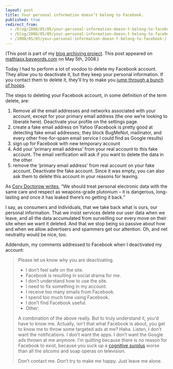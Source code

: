 ```yaml
---
layout: post
title: Your personal information doesn’t belong to Facebook.
published: true
redirect_from:
  - /blog/2008/05/05/your-personal-information-doesn-t-belong-to-facebook-/
  - /blog/2008/05/05/your-personal-information-doesn-t-belong-to-facebook/
  - /2008/05/05/your-personal-information-doesn-t-belong-to-facebook-/
---
```


(This post is part of my [blog archiving project](/about#old-posts). This post appeared on [mathiasx.baywords.com](http://mathiasx.baywords.com/2008/05/05/your-personal-information-doesnt-belong-to-facebook/) on May 5th, 2008.)

Today I had to perform a lot of voodoo to delete my Facebook account. They allow you to deactivate it, but they keep your personal information. If you contact them to delete it, they’ll try to make you [jump through a bunch of hoops](http://stevenmansour.com/writings/2007/jul/23/2342/2504_steps_to_closing_your_facebook_account).

The steps to deleting your Facebook account, in some definition of the term delete, are:

1.  Remove all the email addresses and networks associated with your account, except for your primary email address (the one we’re looking to liberate here). Deactivate your profile on the settings page.
2.  create a fake email address on Yahoo (Facebook is pretty good at detecting fake email addresses; they block BugMeNot, mailinator, and every other free-for-spam email service I could find as Google results)
3.  sign up for Facebook with new temporary account
4.  Add your ‘primary email address’ from your real account to this fake account. The email verification will ask if you want to delete the data in the other
5.  remove the ‘primary email address’ from real account on your fake account. Deactivate the fake account. Since it was empty, you can also ask them to delete this account in your reasons for leaving.

As [Cory Doctorow writes](http://www.guardian.co.uk/technology/2008/jan/15/data.security), “We should treat personal electronic data with the same care and respect as weapons-grade plutonium – it is dangerous, long-lasting and once it has leaked there’s no getting it back.”

I say, as consumers and individuals, that we take back what is ours, our personal information. That we insist services delete our user data when we leave, and all the data accumulated from surveilling our every move on their site when we want it deleted. And that we stop being so passive about how and when we allow advertisers and spammers get our attention. Oh, and net neutrality would be nice, too.

Addendum, my comments addressed to Facebook when I deactivated my account:

> Please let us know why you are deactivating.
>
> * I don’t feel safe on the site.
> * Facebook is resulting in social drama for me.
> * I don’t understand how to use the site.
> * I need to fix something in my account. 
> * I receive too many emails from Facebook.
> * I spend too much time using Facebook.
> * I don’t find Facebook useful.
> * Other:
>
> A combination of the above really. But to truly understand it, you’d have to know me. Actually, isn’t that what Facebook is about, you get to know me to throw some targeted ads at me? Haha. Listen, I don’t want the notifications. I don’t want the apps. I don’t want the Google ads thrown at me anymore. I’m quitting because there is no reason for Facebook to exist, because you suck up a [cognitive surplus](http://www.warrenellis.com/?p=5885) worse than all the sitcoms and soap operas on television.
>
> Don’t contact me. Don’t try to make me happy. Just leave me alone.
